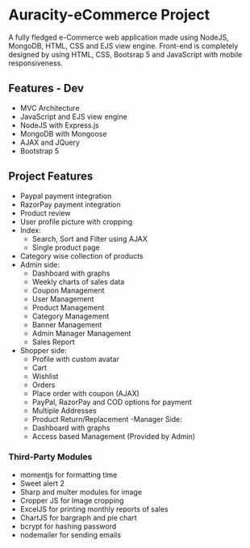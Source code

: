 ﻿# Auracity-eCommerce Project

A fully fledged e-Commerce web application made using NodeJS, MongoDB, HTML, CSS and EJS view engine. 
Front-end is completely designed by using HTML, CSS, Bootsrap 5 and JavaScript with mobile responsiveness.



## Features - Dev

- MVC Architecture
- JavaScript and EJS view engine
- NodeJS with Express.js
- MongoDB with Mongoose
- AJAX and JQuery
- Bootstrap 5

## Project Features
- Paypal payment integration
- RazorPay payment integration
- Product review
- User profile picture with cropping
- Index:
  - Search, Sort and Filter using AJAX
  - Single product page
 - Category wise collection of products
- Admin side:
  - Dashboard with graphs
  - Weekly charts of sales data
  - Coupon Management
  - User Management
  - Product Management
  - Category Management
  - Banner Management
  - Admin Manager Management
  - Sales Report
- Shopper side:
  - Profile with custom avatar
  - Cart 
  - Wishlist
  - Orders
  - Place order with coupon (AJAX)
  - PayPal, RazorPay and COD options for payment
  - Multiple Addresses
  - Product Return/Replacement 
-Manager Side: 
  - Dashboard with graphs
  - Access based Management (Provided by Admin)

### Third-Party Modules
- momentjs for formatting time
- Sweet alert 2
- Sharp and multer modules for image
- Cropper JS for Image cropping
- ExcelJS for printing monthly reports of sales
- ChartJS for bargraph and pie chart
- bcrypt for hashing password
- nodemailer for sending emails
